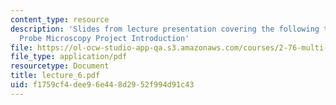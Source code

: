 ```yaml
---
content_type: resource
description: 'Slides from lecture presentation covering the following topics: Scanning
  Probe Microscopy Project Introduction'
file: https://ol-ocw-studio-app-qa.s3.amazonaws.com/courses/2-76-multi-scale-system-design-fall-2004/f1759cf4dee96e448d2952f994d91c43_lecture_6.pdf
file_type: application/pdf
resourcetype: Document
title: lecture_6.pdf
uid: f1759cf4-dee9-6e44-8d29-52f994d91c43
---
```

